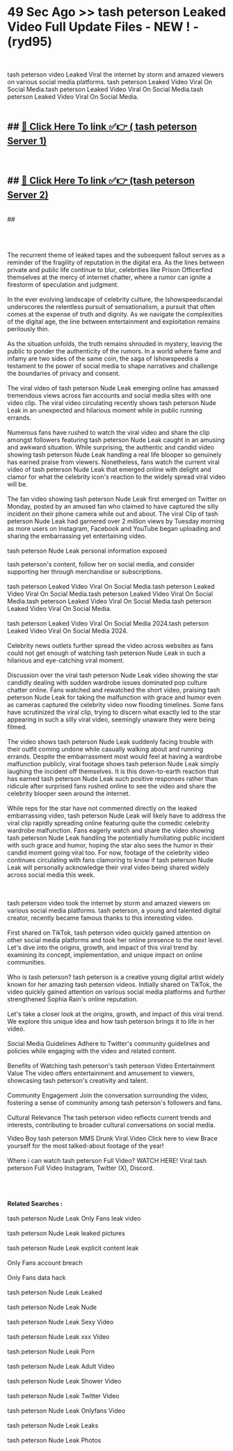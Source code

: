 # 49 Sec Ago >> tash peterson Leaked Video Full Update Files - NEW ! - (ryd95) <br>
<br>

tash peterson video Leaked Viral the internet by storm and amazed viewers on various social media platforms. tash peterson Leaked Video Viral On Social Media.tash peterson Leaked Video Viral On Social Media.tash peterson Leaked Video Viral On Social Media.<br>
 <br>

## ##  <a href="https://clipsfans.site?title=tash_peterson&ref=gitt">🔴 Click Here To link ✅👉 ( tash peterson Server 1)</a><br>
  <br>

##  ##  <a href="https://clipsfans.site?title=tash_peterson&ref=gitt">🔴 Click Here To link ✅👉 (tash peterson  Server 2)</a><br>
  <br>
  ##


  <br>

  <br>

<br><br>
The recurrent theme of leaked tapes and the subsequent fallout serves as a reminder of the fragility of reputation in the digital era. As the lines between private and public life continue to blur, celebrities like Prison Officerfind themselves at the mercy of internet chatter, where a rumor can ignite a firestorm of speculation and judgment.
<br><br>
In the ever evolving landscape of celebrity culture, the Ishowspeedscandal underscores the relentless pursuit of sensationalism, a pursuit that often comes at the expense of truth and dignity. As we navigate the complexities of the digital age, the line between entertainment and exploitation remains perilously thin.
<br><br>
As the situation unfolds, the truth remains shrouded in mystery, leaving the public to ponder the authenticity of the rumors. In a world where fame and infamy are two sides of the same coin, the saga of Ishowspeedis a testament to the power of social media to shape narratives and challenge the boundaries of privacy and consent.
<br><br>
The viral video of tash peterson Nude Leak emerging online has amassed tremendous views across fan accounts and social media sites with one video clip. The viral video circulating recently shows tash peterson Nude Leak in an unexpected and hilarious moment while in public running errands.
<br><br>
Numerous fans have rushed to watch the viral video and share the clip amongst followers featuring tash peterson Nude Leak caught in an amusing and awkward situation. While surprising, the authentic and candid video showing tash peterson Nude Leak handling a real life blooper so genuinely has earned praise from viewers. Nonetheless, fans watch the current viral video of tash peterson Nude Leak that emerged online with delight and clamor for what the celebrity icon's reaction to the widely spread viral video will be.
<br><br>
The fan video showing tash peterson Nude Leak first emerged on Twitter on Monday, posted by an amused fan who claimed to have captured the silly incident on their phone camera while out and about. The viral Clip of tash peterson Nude Leak had garnered over 2 million views by Tuesday morning as more users on Instagram, Facebook and YouTube began uploading and sharing the embarrassing yet entertaining video.
<br><br>
tash peterson Nude Leak personal information exposed


tash peterson's content, follow her on social media, and consider supporting her through merchandise or subscriptions.
<br><br>
tash peterson Leaked Video Viral On Social Media.tash peterson Leaked Video Viral On Social Media.tash peterson Leaked Video Viral On Social Media.tash peterson Leaked Video Viral On Social Media.tash peterson Leaked Video Viral On Social Media.
<br><br>
tash peterson Leaked Video Viral On Social Media 2024.tash peterson Leaked Video Viral On Social Media 2024.
<br><br>
Celebrity news outlets further spread the video across websites as fans could not get enough of watching tash peterson Nude Leak in such a hilarious and eye-catching viral moment.
<br><br>
Discussion over the viral tash peterson Nude Leak video showing the star candidly dealing with sudden wardrobe issues dominated pop culture chatter online. Fans watched and rewatched the short video, praising tash peterson Nude Leak for taking the malfunction with grace and humor even as cameras captured the celebrity video now flooding timelines. Some fans have scrutinized the viral clip, trying to discern what exactly led to the star appearing in such a silly viral video, seemingly unaware they were being filmed.
<br><br>
The video shows tash peterson Nude Leak suddenly facing trouble with their outfit coming undone while casually walking about and running errands. Despite the embarrassment most would feel at having a wardrobe malfunction publicly, viral footage shows tash peterson Nude Leak simply laughing the incident off themselves. It is this down-to-earth reaction that has earned tash peterson Nude Leak such positive responses rather than ridicule after surprised fans rushed online to see the video and share the celebrity blooper seen around the internet.
<br><br>
While reps for the star have not commented directly on the leaked embarrassing video, tash peterson Nude Leak will likely have to address the viral clip rapidly spreading online featuring quite the comedic celebrity wardrobe malfunction. Fans eagerly watch and share the video showing tash peterson Nude Leak handling the potentially humiliating public incident with such grace and humor, hoping the star also sees the humor in their candid moment going viral too. For now, footage of the celebrity video continues circulating with fans clamoring to know if tash peterson Nude Leak will personally acknowledge their viral video being shared widely across social media this week.


<br><br>
tash peterson video took the internet by storm and amazed viewers on various social media platforms. tash peterson, a young and talented digital creator, recently became famous thanks to this interesting video.
<br><br>
First shared on TikTok, tash peterson video quickly gained attention on other social media platforms and took her online presence to the next level. Let's dive into the origins, growth, and impact of this viral trend by examining its concept, implementation, and unique impact on online communities.
<br><br>
Who is tash peterson? tash peterson is a creative young digital artist widely known for her amazing tash peterson videos. Initially shared on TikTok, the video quickly gained attention on various social media platforms and further strengthened Sophia Rain's online reputation.
<br><br>
Let's take a closer look at the origins, growth, and impact of this viral trend. We explore this unique idea and how tash peterson brings it to life in her video.
<br><br>
Social Media Guidelines Adhere to Twitter's community guidelines and policies while engaging with the video and related content.
<br><br>
Benefits of Watching tash peterson's tash peterson Video Entertainment Value The video offers entertainment and amusement to viewers, showcasing tash peterson's creativity and talent.
<br><br>
Community Engagement Join the conversation surrounding the video, fostering a sense of community among tash peterson's followers and fans.
<br><br>
Cultural Relevance The tash peterson video reflects current trends and interests, contributing to broader cultural conversations on social media.

Video Boy tash peterson MMS Drunk Viral.Video Click here to view Brace yourself for the most talked-about footage of the year!
<br><br>
Where i can watch tash peterson Full Video? WATCH HERE! Viral tash peterson Full Video Instagram, Twitter (X), Discord.
<br><br>

<br><br>
<strong>Related Searches :</strong>
<br><br>
tash peterson Nude Leak Only Fans leak video
<br><br>
tash peterson Nude Leak leaked pictures
<br><br>
tash peterson Nude Leak explicit content leak
<br><br>
Only Fans account breach
<br><br>
Only Fans data hack
<br><br>
tash peterson Nude Leak Leaked
<br><br>
tash peterson Nude Leak Nude
<br><br>
tash peterson Nude Leak Sexy Video
<br><br>
tash peterson Nude Leak xxx Video
<br><br>
tash peterson Nude Leak Porn
<br><br>
tash peterson Nude Leak Adult Video
<br><br>
tash peterson Nude Leak Shower Video
<br><br>
tash peterson Nude Leak Twitter Video
<br><br>
tash peterson Nude Leak Onlyfans Video
<br><br>
tash peterson Nude Leak Leaks
<br><br>
tash peterson Nude Leak Photos